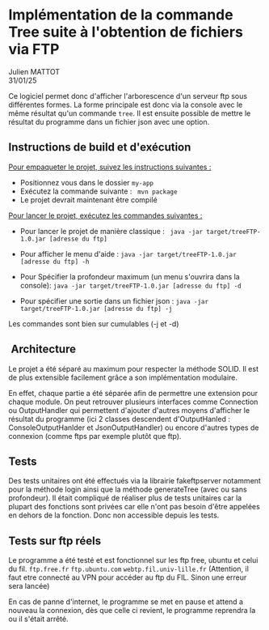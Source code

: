 # Implémentation de la commande Tree suite à l'obtention de fichiers via FTP
Julien MATTOT<br>
31/01/25

Ce logiciel permet donc d'afficher l'arborescence d'un serveur ftp sous différentes formes. La forme principale est donc via la console avec le même résultat qu'un commande ```tree```. Il est ensuite possible de mettre le résultat du programme dans un fichier json avec une option.

## Instructions de build et d'exécution

<u>Pour empaqueter le projet, suivez les instructions suivantes :</u>

- Positionnez vous dans le dossier ```my-app```
- Exécutez la commande suivante : 
``` mvn package```
- Le projet devrait maintenant être compilé

<u>Pour lancer le projet, exécutez les commandes suivantes :</u>

- Pour lancer le projet de manière classique : 
``` java -jar target/treeFTP-1.0.jar [adresse du ftp]```

- Pour afficher le menu d'aide : 
``` java -jar target/treeFTP-1.0.jar [adresse du ftp] -h ```

- Pour Spécifier la profondeur maximum (un menu s'ouvrira dans la console): 
``` java -jar target/treeFTP-1.0.jar [adresse du ftp] -d ```

- Pour spécifier une sortie dans un fichier json : 
``` java -jar target/treeFTP-1.0.jar [adresse du ftp] -j ```

Les commandes sont bien sur cumulables (-j et -d)

##  Architecture

Le projet a été séparé au maximum pour respecter la méthode SOLID. Il est de plus extensible facilement grâce a son implémentation modulaire.

En effet, chaque partie a été séparée afin de permettre une extension pour chaque module. On peut retrouver plusieurs interfaces comme Connection ou OutputHandler qui permettent d'ajouter d'autres moyens d'afficher le résultat du programme (ici 2 classes descendent d'OutputHanled : ConsoleOutputHanlder et JsonOutputHandler) ou encore d'autres types de connexion (comme ftps par exemple plutôt que ftp). 

## Tests 

Des tests unitaires ont été effectués via la librairie fakeftpserver notamment pour la méthode login ainsi que la méthode generateTree (avec ou sans profondeur). Il était compliqué de réaliser plus de tests unitaires car la plupart des fonctions sont privées car elle n'ont pas besoin d'être appelées en dehors de la fonction. Donc non accessible depuis les tests.

## Tests sur ftp réels

Le programme a été testé et est fonctionnel sur les ftp free, ubuntu et celui du fil. ```ftp.free.fr``` ```ftp.ubuntu.com``` ```webtp.fil.univ-lille.fr``` (Attention, il faut etre connecté au VPN pour accéder au ftp du FIL. Sinon une erreur sera lancée)

En cas de panne d'internet, le programme se met en pause et attend a nouveau la connexion, dès que celle ci revient, le programme reprendra la ou il s'était arrêté.